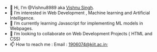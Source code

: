 - 👋 Hi, I’m @Vishnu8989 aka <a href="#">Vishnu Singh</a>.
- 👀 I’m interested in Web Development , Machine learning and Artificial Intelligence.
- 🌱 I’m currently learning Javascript for implementing ML models in Webpages.
- 💞️ I’m looking to collaborate on Web Development Projects ( HTML and CSS)
- 📫 How to reach me : Email : 1906074@kiit.ac.in;

<!---
Vishnu8989/Vishnu8989 is a ✨ special ✨ repository because its `README.md` (this file) appears on your GitHub profile.
You can click the Preview link to take a look at your changes.
--->

